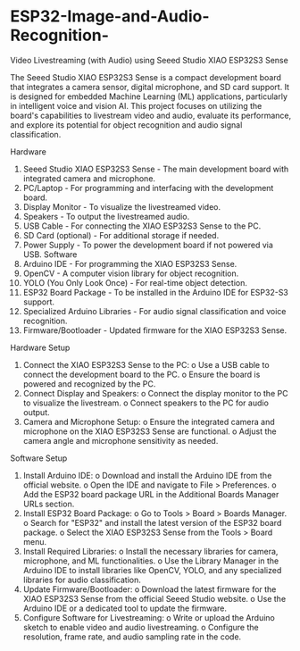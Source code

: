 # ESP32-Image-and-Audio-Recognition-

Video Livestreaming (with Audio) using Seeed Studio XIAO ESP32S3 Sense

The Seeed Studio XIAO ESP32S3 Sense is a compact development board that integrates a camera sensor, digital microphone, and SD card support. It is designed for embedded Machine Learning (ML) applications, particularly in intelligent voice and vision AI. This project focuses on utilizing the board's capabilities to livestream video and audio, evaluate its performance, and explore its potential for object recognition and audio signal classification.

Hardware

1. Seeed Studio XIAO ESP32S3 Sense - The main development board with integrated camera and microphone.
2. PC/Laptop - For programming and interfacing with the development board.
3. Display Monitor - To visualize the livestreamed video.
4. Speakers - To output the livestreamed audio.
5. USB Cable - For connecting the XIAO ESP32S3 Sense to the PC.
6. SD Card (optional) - For additional storage if needed.
7. Power Supply - To power the development board if not powered via USB.
   Software
8. Arduino IDE - For programming the XIAO ESP32S3 Sense.
9. OpenCV - A computer vision library for object recognition.
10. YOLO (You Only Look Once) - For real-time object detection.
11. ESP32 Board Package - To be installed in the Arduino IDE for ESP32-S3 support.
12. Specialized Arduino Libraries - For audio signal classification and voice recognition.
13. Firmware/Bootloader - Updated firmware for the XIAO ESP32S3 Sense.

Hardware Setup

1. Connect the XIAO ESP32S3 Sense to the PC:
   o Use a USB cable to connect the development board to the PC.
   o Ensure the board is powered and recognized by the PC.
2. Connect Display and Speakers:
   o Connect the display monitor to the PC to visualize the livestream.
   o Connect speakers to the PC for audio output.
3. Camera and Microphone Setup:
   o Ensure the integrated camera and microphone on the XIAO ESP32S3 Sense are functional.
   o Adjust the camera angle and microphone sensitivity as needed.

Software Setup

1. Install Arduino IDE:
   o Download and install the Arduino IDE from the official website.
   o Open the IDE and navigate to File > Preferences.
   o Add the ESP32 board package URL in the Additional Boards Manager URLs section.
2. Install ESP32 Board Package:
   o Go to Tools > Board > Boards Manager.
   o Search for "ESP32" and install the latest version of the ESP32 board package.
   o Select the XIAO ESP32S3 Sense from the Tools > Board menu.
3. Install Required Libraries:
   o Install the necessary libraries for camera, microphone, and ML functionalities.
   o Use the Library Manager in the Arduino IDE to install libraries like OpenCV, YOLO, and any specialized libraries for audio classification.
4. Update Firmware/Bootloader:
   o Download the latest firmware for the XIAO ESP32S3 Sense from the official Seeed Studio website.
   o Use the Arduino IDE or a dedicated tool to update the firmware.
5. Configure Software for Livestreaming:
   o Write or upload the Arduino sketch to enable video and audio livestreaming.
   o Configure the resolution, frame rate, and audio sampling rate in the code.
